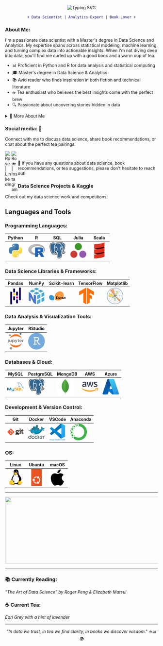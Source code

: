 <div align="center">
  <picture>
    <source media="(prefers-color-scheme: dark)" srcset="https://readme-typing-svg.demolab.com?font=Fira+Code&size=30&duration=3000&pause=1000&color=FFFFFF&center=true&vCenter=true&random=false&width=435&lines=Hi+there%2C+I'm+Rose+%F0%9F%91%8B">
    <source media="(prefers-color-scheme: light)" srcset="https://readme-typing-svg.demolab.com?font=Fira+Code&size=30&duration=3000&pause=1000&color=000000&center=true&vCenter=true&random=false&width=435&lines=Hi+there%2C+I'm+Rose+%F0%9F%91%8B">
    <img alt="Typing SVG" src="https://readme-typing-svg.demolab.com?font=Fira+Code&size=30&duration=3000&pause=1000&color=000000&center=true&vCenter=true&random=false&width=435&lines=Hi+there%2C+I'm+Rose+%F0%9F%91%8B">
  </picture>
</div>


<div align="center">
  
  ```diff
  + Data Scientist | Analytics Expert | Book Lover +
  ```
  
</div>

### About Me:



I'm a passionate data scientist with a Master's degree in Data Science and Analytics. My expertise spans across statistical modeling, machine learning, and turning complex data into actionable insights. When I'm not diving deep into data, you'll find me curled up with a good book and a warm cup of tea.

- 📊 Proficient in Python and R for data analysis and statistical computing
- 🎓 Master's degree in Data Science & Analytics
- 📚 Avid reader who finds inspiration in both fiction and technical literature
- ☕ Tea enthusiast who believes the best insights come with the perfect brew
- 🔍 Passionate about uncovering stories hidden in data

<details>
<summary>🌟 More About Me</summary>
<br>
  
```r
additional_info <- list(
    education = "Masters in Data Science & Analytics",
    interests = c("Statistical Modeling", "Predictive Analytics", "Literature"),
    hobbies = c("Reading", "Tea tasting", "Data visualization", "Book clubs"),
    goals = "Contributing to impactful data science projects and continuous learning"
)
```
</details>

### Social media: 📡
Connect with me to discuss data science, share book recommendations, or chat about the perfect tea pairings:

<a href="https://www.linkedin.com/in/rose/"><img align="left" src="https://raw.githubusercontent.com/yushi1007/yushi1007/main/images/linkedin.svg" alt="Rose | LinkedIn" width="21px"/></a>
<a href="https://instagram.com/rose_data_tea/"><img align="left" src="https://raw.githubusercontent.com/yushi1007/yushi1007/main/images/instagram.svg" alt="Rose | Instagram" width="21px"/></a>
</br>
- 💬 If you have any questions about data science, book recommendations, or tea suggestions, please don't hesitate to reach out!

### Data Science Projects & Kaggle
Check out my data science work and competitions!

## Languages and Tools 
<div>

### Programming Languages:
| Python | R | SQL | Julia | Scala |
|----------|----------|----------|-----|-----|
|  <img src="https://github.com/devicons/devicon/blob/master/icons/python/python-original.svg" title="Python"  alt="Python" width="55" height="55"/> |  <img src="https://github.com/devicons/devicon/blob/master/icons/r/r-original.svg" title="R"  alt="R" width="55" height="55"/> |  <img src="https://github.com/devicons/devicon/blob/master/icons/postgresql/postgresql-original.svg" title="SQL" alt="SQL" width="55" height="55"/> |  <img src="https://github.com/devicons/devicon/blob/master/icons/julia/julia-original.svg" title="Julia" alt="Julia" width="55" height="55"/>|  <img src="https://github.com/devicons/devicon/blob/master/icons/scala/scala-original.svg" title="Scala" alt="Scala" width="55" height="55"/>| 

### Data Science Libraries & Frameworks:
| Pandas | NumPy | Scikit-learn | TensorFlow | Matplotlib |
|----------|----------|----------|----------|----------|
|  <img src="https://github.com/devicons/devicon/blob/master/icons/pandas/pandas-original.svg" title="Pandas"  alt="Pandas" width="55" height="55"/>|  <img src="https://github.com/devicons/devicon/blob/master/icons/numpy/numpy-original.svg" title="NumPy"  alt="NumPy" width="55" height="55"/>|  <img src="https://github.com/devicons/devicon/blob/master/icons/scikitlearn/scikitlearn-original.svg" title="Scikit-learn" alt="Scikit-learn" width="55" height="55"/>|  <img src="https://github.com/devicons/devicon/blob/master/icons/tensorflow/tensorflow-original.svg" title="TensorFlow" alt="TensorFlow" width="55" height="55"/>|  <img src="https://github.com/devicons/devicon/blob/master/icons/matplotlib/matplotlib-original.svg" title="Matplotlib" alt="Matplotlib" width="55" height="55"/>|

### Data Analysis & Visualization Tools:

| Jupyter | RStudio |
|----------|----------|
|<img src="https://github.com/devicons/devicon/blob/master/icons/jupyter/jupyter-original-wordmark.svg" title="Jupyter" alt="Jupyter" width="55" height="55"/>|<img src="https://github.com/devicons/devicon/blob/master/icons/rstudio/rstudio-original.svg" title="RStudio" alt="RStudio" width="55" height="55"/>|

### Databases & Cloud:

| MySQL | PostgreSQL | MongoDB | AWS | Azure |
|----------|----------|----------|----------|----------|
|<img src="https://github.com/devicons/devicon/blob/master/icons/mysql/mysql-original-wordmark.svg" title="MySQL" alt="MySQL" width="55" height="55"/>|<img src="https://github.com/devicons/devicon/blob/master/icons/postgresql/postgresql-original.svg" title="PostgreSQL" alt="PostgreSQL" width="55" height="55"/>|<img src="https://github.com/devicons/devicon/blob/master/icons/mongodb/mongodb-original.svg" title="MongoDB" alt="MongoDB" width="55" height="55"/>|<img src="https://github.com/devicons/devicon/blob/master/icons/amazonwebservices/amazonwebservices-original-wordmark.svg" title="AWS" alt="AWS" width="55" height="55"/>|<img src="https://github.com/devicons/devicon/blob/master/icons/azure/azure-original.svg" title="Azure" alt="Azure" width="55" height="55"/>|

### Development & Version Control:

| Git | Docker | VSCode | Anaconda |
|----------|----------|----------|----------|
|<img src="https://github.com/devicons/devicon/blob/master/icons/git/git-original-wordmark.svg" title="Git" alt="Git" width="55" height="55"/>|<img src="https://github.com/devicons/devicon/blob/master/icons/docker/docker-original-wordmark.svg" title="Docker" alt="Docker" width="55" height="55"/>|<img src="https://github.com/devicons/devicon/blob/master/icons/vscode/vscode-original-wordmark.svg" title="VSCode" alt="VSCode" width="55" height="55"/>|<img src="https://github.com/devicons/devicon/blob/master/icons/anaconda/anaconda-original.svg" title="Anaconda" alt="Anaconda" width="55" height="55"/>|

### OS:

| Linux | Ubuntu | macOS |
|----------|----------|----------|
| <img src="https://github.com/devicons/devicon/blob/master/icons/linux/linux-original.svg" title="Linux" alt="Linux" width="55" height="55"/> | <img src="https://github.com/devicons/devicon/blob/master/icons/ubuntu/ubuntu-original.svg" title="Ubuntu" alt="Ubuntu" width="55" height="55"/> | <img src="https://github.com/devicons/devicon/blob/master/icons/apple/apple-original.svg" title="macOS" alt="macOS" width="55" height="55"/> |

</div>

---

<p align="center">
  <img width="800" height="220" src="https://streak-stats.demolab.com?user=rose&theme=tea-green&hide_border=true&border_radius=5&card_width=800">
</p>

---

### 📚 Currently Reading:
*"The Art of Data Science" by Roger Peng & Elizabeth Matsui*

### ☕ Current Tea:
*Earl Grey with a hint of lavender*

---

<div align="center">
  <i>"In data we trust, in tea we find clarity, in books we discover wisdom." ☕📊📚</i>
</div>
